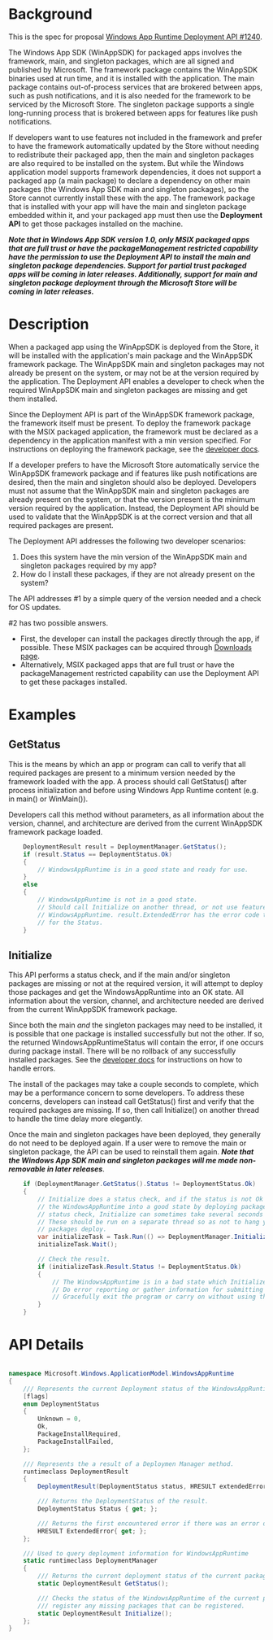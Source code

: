 
# Background

This is the spec for proposal [Windows App Runtime Deployment API #1240](https://github.com/microsoft/WindowsAppSDK/issues/1240).

The Windows App SDK (WinAppSDK) for packaged apps involves the framework, main, and singleton
packages, which are all signed and published by Microsoft. The framework package contains the
WinAppSDK binaries used at run time, and it is installed with the application. The main package
contains out-of-process services that are brokered between apps, such as push notifications, and it
is also needed for the framework to be serviced by the Microsoft Store. The singleton package
supports a single long-running process that is brokered between apps for features like push
notifications.

If developers want to use features not included in the framework and prefer to have the framework
automatically updated by the Store without needing to redistribute their packaged app, then the main
and singleton packages are also required to be installed on the system. But while the Windows
application model supports framework dependencies, it does not support a packaged app (a main
package) to declare a dependency on other main packages (the Windows App SDK main and singleton
packages), so the Store cannot currently install these with the app. The framework package that is
installed with your app will have the main and singleton package embedded within it, and your
packaged app must then use the **Deployment API** to get those packages installed on the machine. 

**_Note that in Windows App SDK version 1.0, only MSIX packaged apps that are full trust or have the
packageManagement restricted capability have the permission to use the Deployment API to install the
main and singleton package dependencies. Support for partial trust packaged apps will be coming in
later releases. Additionally, support for main and singleton package deployment through the
Microsoft Store will be coming in later releases._**

# Description

When a packaged app using the WinAppSDK is deployed from the Store, it will be installed with the
application's main package and the WinAppSDK framework package. The WinAppSDK main and singleton
packages may not already be present on the system, or may not be at the version required by the
application. The Deployment API enables a developer to check when the required WinAppSDK main and
singleton packages are missing and get them installed.

Since the Deployment API is part of the WinAppSDK framework package, the framework itself must be
present. To deploy the framework package with the MSIX packaged application, the framework must be
declared as a dependency in the application manifest with a min version specified. For instructions
on deploying the framework package, see the [developer docs](https://docs.microsoft.com/en-us/windows/apps/windows-app-sdk/deploy-packaged-apps#deploy-the-windows-app-sdk-framework-package).

If a developer prefers to have the Microsoft Store automatically service the WinAppSDK framework
package and if features like push notifications are desired, then the main and singleton should also
be deployed. Developers must not assume that the WinAppSDK main and singleton packages are already
present on the system, or that the version present is the minimum version required by the
application. Instead, the Deployment API should be used to validate that the WinAppSDK is at the
correct version and that all required packages are present.

The Deployment API addresses the following two developer scenarios: 
1. Does this system have the min version of the WinAppSDK main and singleton packages required by my
app?
2. How do I install these packages, if they are not already present on the system? 

The API addresses #1 by a simple query of the version needed and a check for OS updates. 

#2 has two possible answers. 
- First, the developer can install the packages directly through the app, if possible. These MSIX
packages can be acquired through [Downloads page](https://docs.microsoft.com/en-us/windows/apps/windows-app-sdk/downloads). 
- Alternatively, MSIX packaged apps that are full trust or have the packageManagement restricted
capability can use the Deployment API to get these packages installed. 

# Examples

## GetStatus

This is the means by which an app or program can call to verify that all required packages are
present
to a minimum version needed by the framework loaded with the app.  A process should call GetStatus()
after
process initialization and before using Windows App Runtime content (e.g. in main() or WinMain()).

Developers call this method without parameters, as all information about the version, channel, and
architecture are derived from the current WinAppSDK framework package loaded.

```C#
    DeploymentResult result = DeploymentManager.GetStatus();
    if (result.Status == DeploymentStatus.Ok)
    {
        // WindowsAppRuntime is in a good state and ready for use.
    }
    else
    {
        // WindowsAppRuntime is not in a good state.
        // Should call Initialize on another thread, or not use features that require the
        // WindowsAppRuntime. result.ExtendedError has the error code that has the reason
        // for the Status.
    }
```

## Initialize

This API performs a status check, and if the main and/or singleton packages are missing or not at
the required version, it will attempt to deploy those packages and get the WindowsAppRuntime into an
OK state. All information about the version, channel, and
architecture needed are derived from the current WinAppSDK framework package. 

Since both the main _and_ the singleton packages may need to be installed, it is possible that one
package is installed successfully but not the other. If so, the returned WindowsAppRuntimeStatus
will contain the error, if one occurs during package install. There will be no rollback of any
successfully installed packages. See the [developer docs](https://docs.microsoft.com/en-us/windows/apps/windows-app-sdk/deploy-packaged-apps#address-installation-errors) for instructions on how to handle errors.

The install of the packages may take a couple seconds to complete, which may be a performance
concern to some developers. To address these concerns, developers can instead call GetStatus() first
and verify that the required packages are missing. If so, then call Initialize() on another thread
to handle the time delay more elegantly.

Once the main and singleton packages have been deployed, they generally do not need to be deployed
again. If a user were to remove the main or singleton package, the API can be used to reinstall them
again. **_Note that the Windows App SDK main and singleton packages will me made non-removable in
later releases_**.


```C#
    if (DeploymentManager.GetStatus().Status != DeploymentStatus.Ok)
    {
        // Initialize does a status check, and if the status is not Ok it will attempt to get
        // the WindowsAppRuntime into a good state by deploying packages. Unlike a simple
        // status check, Initialize can sometimes take several seconds to deploy the packages.
        // These should be run on a separate thread so as not to hang your app while the
        // packages deploy. 
        var initializeTask = Task.Run(() => DeploymentManager.Initialize());
        initializeTask.Wait();

        // Check the result.
        if (initializeTask.Result.Status != DeploymentStatus.Ok)
        {
            // The WindowsAppRuntime is in a bad state which Initialize() did not fix.
            // Do error reporting or gather information for submitting a bug.
            // Gracefully exit the program or carry on without using the WindowsAppRuntime.
        }
    }
```


# API Details

```c#

namespace Microsoft.Windows.ApplicationModel.WindowsAppRuntime
{
    /// Represents the current Deployment status of the WindowsAppRuntime
    [flags]
    enum DeploymentStatus
    {
        Unknown = 0,
        Ok,
        PackageInstallRequired,
        PackageInstallFailed,
    };

    /// Represents the a result of a Deploymen Manager method.
    runtimeclass DeploymentResult
    {
        DeploymentResult(DeploymentStatus status, HRESULT extendedError);

        /// Returns the DeploymentStatus of the result.
        DeploymentStatus Status { get; };

        /// Returns the first encountered error if there was an error or S_OK if no error.
        HRESULT ExtendedError{ get; };
    };

    /// Used to query deployment information for WindowsAppRuntime
    static runtimeclass DeploymentManager
    {
        /// Returns the current deployment status of the current package's Windows App Runtime.
        static DeploymentResult GetStatus();

        /// Checks the status of the WindowsAppRuntime of the current package and attempts to
        /// register any missing packages that can be registered.
        static DeploymentResult Initialize();
    };
}
```

